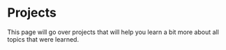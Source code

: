 # Projects
This page will go over projects that will help you learn a bit more about all topics that were learned.